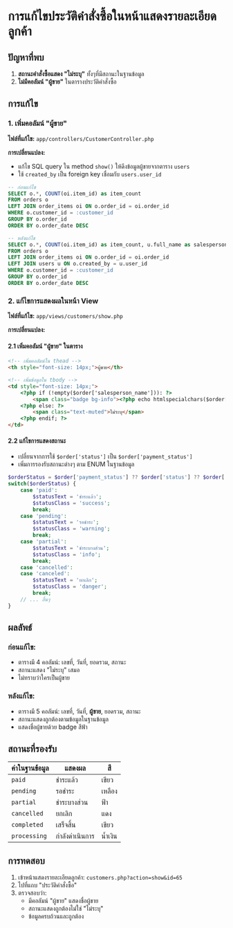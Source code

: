 # การแก้ไขประวัติคำสั่งซื้อในหน้าแสดงรายละเอียดลูกค้า

## ปัญหาที่พบ

1. **สถานะคำสั่งซื้อแสดง "ไม่ระบุ"** ทั้งๆที่มีสถานะในฐานข้อมูล
2. **ไม่มีคอลัมน์ "ผู้ขาย"** ในตารางประวัติคำสั่งซื้อ

## การแก้ไข

### 1. เพิ่มคอลัมน์ "ผู้ขาย"

**ไฟล์ที่แก้ไข:** `app/controllers/CustomerController.php`

**การเปลี่ยนแปลง:**
- แก้ไข SQL query ใน method `show()` ให้ดึงข้อมูลผู้ขายจากตาราง `users`
- ใช้ `created_by` เป็น foreign key เชื่อมกับ `users.user_id`

```sql
-- ก่อนแก้ไข
SELECT o.*, COUNT(oi.item_id) as item_count 
FROM orders o 
LEFT JOIN order_items oi ON o.order_id = oi.order_id 
WHERE o.customer_id = :customer_id 
GROUP BY o.order_id 
ORDER BY o.order_date DESC

-- หลังแก้ไข
SELECT o.*, COUNT(oi.item_id) as item_count, u.full_name as salesperson_name 
FROM orders o 
LEFT JOIN order_items oi ON o.order_id = oi.order_id 
LEFT JOIN users u ON o.created_by = u.user_id 
WHERE o.customer_id = :customer_id 
GROUP BY o.order_id 
ORDER BY o.order_date DESC
```

### 2. แก้ไขการแสดงผลในหน้า View

**ไฟล์ที่แก้ไข:** `app/views/customers/show.php`

**การเปลี่ยนแปลง:**

#### 2.1 เพิ่มคอลัมน์ "ผู้ขาย" ในตาราง
```html
<!-- เพิ่มคอลัมน์ใน thead -->
<th style="font-size: 14px;">ผู้ขาย</th>

<!-- เพิ่มข้อมูลใน tbody -->
<td style="font-size: 14px;">
    <?php if (!empty($order['salesperson_name'])): ?>
        <span class="badge bg-info"><?php echo htmlspecialchars($order['salesperson_name']); ?></span>
    <?php else: ?>
        <span class="text-muted">ไม่ระบุ</span>
    <?php endif; ?>
</td>
```

#### 2.2 แก้ไขการแสดงสถานะ
- เปลี่ยนจากการใช้ `$order['status']` เป็น `$order['payment_status']`
- เพิ่มการรองรับสถานะต่างๆ ตาม ENUM ในฐานข้อมูล

```php
$orderStatus = $order['payment_status'] ?? $order['status'] ?? $order['order_status'] ?? '';
switch($orderStatus) {
    case 'paid':
        $statusText = 'ชำระแล้ว';
        $statusClass = 'success';
        break;
    case 'pending':
        $statusText = 'รอชำระ';
        $statusClass = 'warning';
        break;
    case 'partial':
        $statusText = 'ชำระบางส่วน';
        $statusClass = 'info';
        break;
    case 'cancelled':
    case 'canceled':
        $statusText = 'ยกเลิก';
        $statusClass = 'danger';
        break;
    // ... อื่นๆ
}
```

## ผลลัพธ์

### ก่อนแก้ไข:
- ตารางมี 4 คอลัมน์: เลขที่, วันที่, ยอดรวม, สถานะ
- สถานะแสดง "ไม่ระบุ" เสมอ
- ไม่ทราบว่าใครเป็นผู้ขาย

### หลังแก้ไข:
- ตารางมี 5 คอลัมน์: เลขที่, วันที่, **ผู้ขาย**, ยอดรวม, สถานะ
- สถานะแสดงถูกต้องตามข้อมูลในฐานข้อมูล
- แสดงชื่อผู้ขายด้วย badge สีฟ้า

## สถานะที่รองรับ

| ค่าในฐานข้อมูล | แสดงผล | สี |
|---------------|--------|-----|
| `paid` | ชำระแล้ว | เขียว |
| `pending` | รอชำระ | เหลือง |
| `partial` | ชำระบางส่วน | ฟ้า |
| `cancelled` | ยกเลิก | แดง |
| `completed` | เสร็จสิ้น | เขียว |
| `processing` | กำลังดำเนินการ | น้ำเงิน |

## การทดสอบ

1. เข้าหน้าแสดงรายละเอียดลูกค้า: `customers.php?action=show&id=65`
2. ไปที่แถบ "ประวัติคำสั่งซื้อ"
3. ตรวจสอบว่า:
   - มีคอลัมน์ "ผู้ขาย" แสดงชื่อผู้ขาย
   - สถานะแสดงถูกต้องไม่ใช่ "ไม่ระบุ"
   - ข้อมูลครบถ้วนและถูกต้อง
